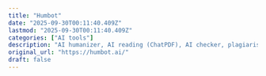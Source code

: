 ```yaml
---
title: "Humbot"
date: "2025-09-30T00:11:40.409Z"
lastmod: "2025-09-30T00:11:40.409Z"
categories: ["AI tools"]
description: "AI humanizer, AI reading (ChatPDF), AI checker, plagiarism checker, AI translator, … Try an all-in-one AI suite to help you write and learn better in much less time."
original_url: "https://humbot.ai/"
draft: false
---
```

